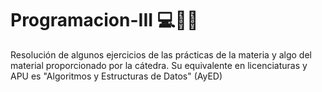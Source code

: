 # Programacion-III 💻🌳⏰
Resolución de algunos ejercicios de las prácticas de la materia y algo del material proporcionado por la cátedra. Su equivalente en licenciaturas y APU es "Algoritmos y Estructuras de Datos" (AyED)
